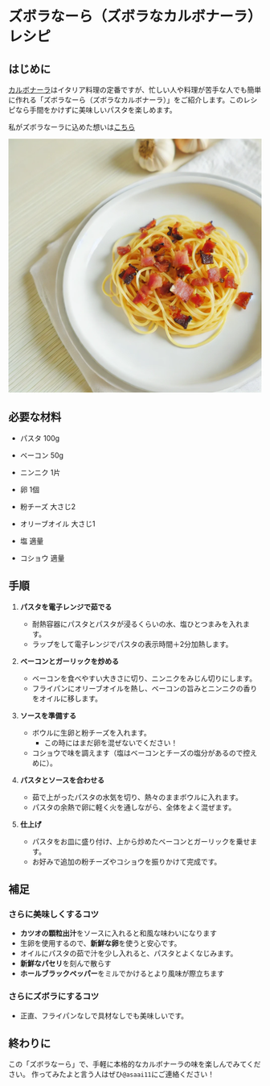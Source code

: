 # ズボラなーら（ズボラなカルボナーラ）レシピ

## はじめに

[カルボナーラ](https://ja.wikipedia.org/wiki/%E3%82%AB%E3%83%AB%E3%83%9C%E3%83%8A%E3%83%BC%E3%83%A9)はイタリア料理の定番ですが、忙しい人や料理が苦手な人でも簡単に作れる「ズボラなーら（ズボラなカルボナーラ）」をご紹介します。このレシピなら手間をかけずに美味しいパスタを楽しめます。

私がズボラなーラに込めた想いは[こちら](origin.md)

![](img/zuboranara.png)

## 必要な材料

- パスタ 100g
* ベーコン 50g
+ ニンニク 1片
- 卵 1個
* 粉チーズ 大さじ2
+ オリーブオイル 大さじ1
- 塩 適量
+ コショウ 適量

## 手順

1. **パスタを電子レンジで茹でる**
    - 耐熱容器にパスタとパスタが浸るくらいの水、塩ひとつまみを入れます。
    - ラップをして電子レンジでパスタの表示時間＋2分加熱します。

3. **ベーコンとガーリックを炒める**
    - ベーコンを食べやすい大きさに切り、ニンニクをみじん切りにします。
    - フライパンにオリーブオイルを熱し、ベーコンの旨みとニンニクの香りをオイルに移します。

4. **ソースを準備する**
    - ボウルに生卵と粉チーズを入れます。
      - この時にはまだ卵を混ぜないでください！
    - コショウで味を調えます（塩はベーコンとチーズの塩分があるので控えめに）。

5. **パスタとソースを合わせる**
    - 茹で上がったパスタの水気を切り、熱々のままボウルに入れます。
    - パスタの余熱で卵に軽く火を通しながら、全体をよく混ぜます。

6. **仕上げ**
    - パスタをお皿に盛り付け、上から炒めたベーコンとガーリックを乗せます。
    - お好みで追加の粉チーズやコショウを振りかけて完成です。

## 補足
### さらに美味しくするコツ
- **カツオの顆粒出汁**をソースに入れると和風な味わいになります
- 生卵を使用するので、**新鮮な卵**を使うと安心です。
- オイルにパスタの茹で汁を少し入れると、パスタとよくなじみます。
- **新鮮なパセリ**を刻んで散らす
- **ホールブラックペッパー**をミルでかけるとより風味が際立ちます

### さらにズボラにするコツ
- 正直、フライパンなしで具材なしでも美味しいです。

## 終わりに
この「ズボラなーら」で、手軽に本格的なカルボナーラの味を楽しんでみてください。
作ってみたよと言う人はぜひ`@asaai11`にご連絡ください！
